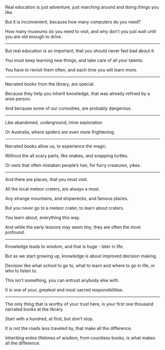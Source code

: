 Real education is just adventure,
just marching around and doing things you like.

But it is inconvenient,
because how many computers do you need?

How many museums do you need to visit,
and why don’t you just wait until you are old enough to drive.

---

But real education is so important,
that you should never feel bad about it.

You must keep learning new things,
and take care of all your talents.

You have to revisit them often,
and each time you will learn more.

---

Narrated books from the library,
are special.

Because they help you inherit knowledge,
that was already refined by a wise person.

And because some of our curiosities,
are probably dangerous.

---

Like abandoned, underground,
mine exploration

Or Australia,
where spiders are even more frightening.

---

Narrated books allow us,
to experience the magic.

Without the all scary parts,
like snakes, and snapping turtles.

Or owls that often mistaken people’s hair,
for furry creatures, yikes.


---

And there are places,
that you must visit.

All the local meteor craters,
are always a must.

Any strange mountains,
and shipwrecks, and famous places.

But you never go to a meteor crater,
to learn about craters.

You learn about,
everything this way.

And while the early lessons may seem tiny,
they are often the most profound.

---

Knowledge leads to wisdom,
and that is huge - later in life.

But as we start growing up,
knowledge is about improved decision making.

Decision like what school to go to,
what to learn and where to go in life, or who to listen to.

This isn't something,
you can entrust anybody else with.

It is one of your,
greatest and most sacred responsibilities.

---

The only thing that is worthy of your trust here,
is your first one thousand narrated books at the library.

Start with a hundred, at first,
but don’t stop.

It is not the roads less traveled by,
that make all the difference.

Inheriting entire lifetimes of wisdom, from countless books,
is what makes all the difference.
